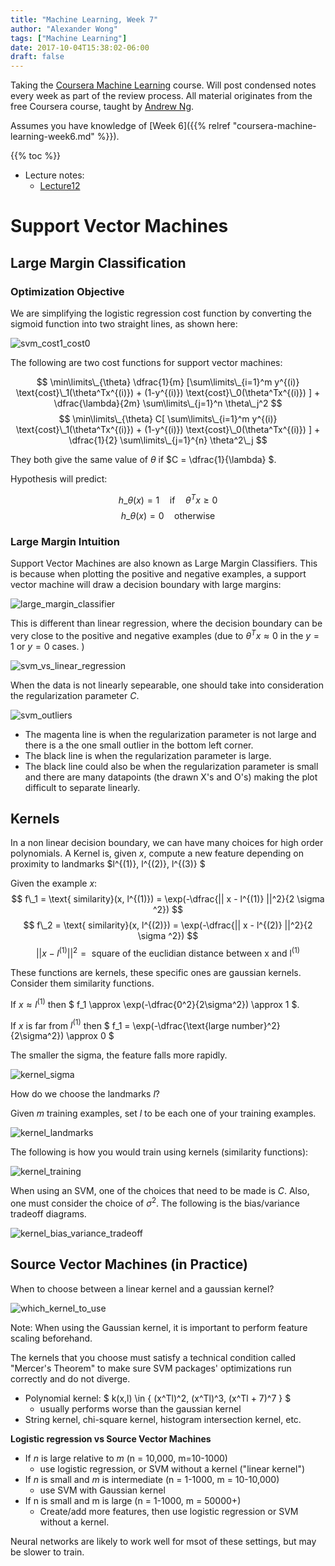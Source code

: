 ```yaml
---
title: "Machine Learning, Week 7"
author: "Alexander Wong"
tags: ["Machine Learning"]
date: 2017-10-04T15:38:02-06:00
draft: false
---
```


Taking the [Coursera Machine Learning](https://www.coursera.org/learn/machine-learning) course. Will post condensed notes every week as part of the review process. All material originates from the free Coursera course, taught by [Andrew Ng](http://www.andrewng.org/).

Assumes you have knowledge of [Week 6]({{% relref "coursera-machine-learning-week6.md" %}}).

{{% toc %}}

* Lecture notes:
  * [Lecture12](/docs/coursera-machine-learning-week7/Lecture12.pdf)

# Support Vector Machines

## Large Margin Classification

### Optimization Objective

We are simplifying the logistic regression cost function by converting the sigmoid function into two straight lines, as shown here:

![svm_cost1_cost0](/img/coursera-machine-learning-week7/svm_cost1_cost0.png)

The following are two cost functions for support vector machines:

$$ \min\limits\_{\theta} \dfrac{1}{m} [\sum\limits\_{i=1}^m y^{(i)} \text{cost}\_1(\theta^Tx^{(i)}) + (1-y^{(i)}) \text{cost}\_0(\theta^Tx^{(i)}) ] + \dfrac{\lambda}{2m} \sum\limits\_{j=1}^n \theta\_j^2 $$
$$ \min\limits\_{\theta} C[ \sum\limits\_{i=1}^m y^{(i)} \text{cost}\_1(\theta^Tx^{(i)}) + (1-y^{(i)}) \text{cost}\_0(\theta^Tx^{(i)}) ] + \dfrac{1}{2} \sum\limits\_{j=1}^{n} \theta^2\_j  $$

They both give the same value of $\theta$ if $C = \dfrac{1}{\lambda} $.

Hypothesis will predict:

$$ h\_\theta(x) = 1 \hspace{1em} \text{if} \hspace{1em} \theta^Tx \geq 0 $$
$$ h\_\theta(x) = 0 \hspace{1em} \text{otherwise} $$

### Large Margin Intuition

Support Vector Machines are also known as Large Margin Classifiers. This is because when plotting the positive and negative examples, a support vector machine will draw a decision boundary with large margins:

![large_margin_classifier](/img/coursera-machine-learning-week7/large_margin_classifier.png)

This is different than linear regression, where the decision boundary can be very close to the positive and negative examples (due to $\theta^Tx \approx 0$ in the $y=1 \text{ or } y=0$ cases. )

![svm_vs_linear_regression](/img/coursera-machine-learning-week7/svm_vs_linear_regression.png)

When the data is not linearly sepearable, one should take into consideration the regularization parameter $C$. 

![svm_outliers](/img/coursera-machine-learning-week7/svm_outliers.png)

* The magenta line is when the regularization parameter is not large and there is a the one small outlier in the bottom left corner.
* The black line is when the regularization parameter is large.
* The black line could also be when the regularization parameter is small and there are many datapoints (the drawn X's and O's) making the plot difficult to separate linearly.

## Kernels

In a non linear decision boundary, we can have many choices for high order polynomials. A Kernel is, given $x$, compute a new feature depending on proximity to landmarks $l^{(1)}, l^{(2)}, l^{(3)} $

Given the example $x$:
$$ f\_1 = \text{ similarity}(x, l^{(1)}) = \exp(-\dfrac{|| x - l^{(1)} ||^2}{2 \sigma ^2}) $$
$$ f\_2 = \text{ similarity}(x, l^{(2)}) = \exp(-\dfrac{|| x - l^{(2)} ||^2}{2 \sigma ^2}) $$
$$ || x - l^{(1)} ||^2 = \text{ square of the euclidian distance between x and l}^{(1)} $$

These functions are kernels, these specific ones are gaussian kernels. Consider them similarity functions.

If $x \approx l^{(1)}$ then $ f\_1 \approx \exp(-\dfrac{0^2}{2\sigma^2}) \approx 1 $.

If $x$ is far from $l^{(1)}$ then $ f\_1 = \exp(-\dfrac{\text{large number}^2}{2\sigma^2}) \approx 0 $

The smaller the sigma, the feature falls more rapidly.

![kernel_sigma](/img/coursera-machine-learning-week7/kernel_sigma.png)

How do we choose the landmarks $l$?

Given $m$ training examples, set $l$ to be each one of your training examples.

![kernel_landmarks](/img/coursera-machine-learning-week7/kernel_landmarks.png)

The following is how you would train using kernels (similarity functions):

![kernel_training](/img/coursera-machine-learning-week7/kernel_training.png)

When using an SVM, one of the choices that need to be made is $C$. Also, one must consider the choice of $\sigma^2$. The following is the bias/variance tradeoff diagrams.

![kernel_bias_variance_tradeoff](/img/coursera-machine-learning-week7/kernel_bias_variance_tradeoff.png)

## Source Vector Machines (in Practice)

When to choose between a linear kernel and a gaussian kernel?

![which_kernel_to_use](/img/coursera-machine-learning-week7/which_kernel_to_use.png)

Note: When using the Gaussian kernel, it is important to perform feature scaling beforehand.

The kernels that you choose must satisfy a technical condition called "Mercer's Theorem" to make sure SVM packages' optimizations run correctly and do not diverge.

- Polynomial kernel: $ k(x,l) \in { (x^Tl)^2, (x^Tl)^3, (x^Tl + 7)^7 } $
  - usually performs worse than the gaussian kernel
- String kernel, chi-square kernel, histogram intersection kernel, etc.

**Logistic regression vs Source Vector Machines**

* If $n$ is large relative to $m$ (n = 10,000, m=10-1000)
  * use logistic regression, or SVM without a kernel ("linear kernel")
* If $n$ is small and $m$ is intermediate (n = 1-1000, m = 10-10,000)
  * use SVM with Gaussian kernel
* If n is small and m is large (n = 1-1000, m = 50000+)
  * Create/add more features, then use logistic regression or SVM without a kernel.

Neural networks are likely to work well for msot of these settings, but may be slower to train.
